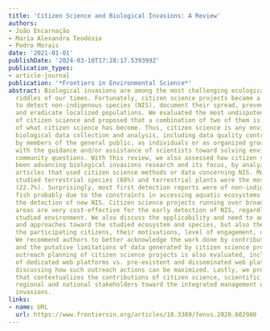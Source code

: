 ```yaml
---
title: 'Citizen Science and Biological Invasions: A Review'
authors:
- João Encarnação
- Maria Alexandra Teodósio
- Pedro Morais
date: '2021-01-01'
publishDate: '2024-03-10T17:28:17.539399Z'
publication_types:
- article-journal
publication: '*Frontiers in Environmental Science*'
abstract: Biological invasions are among the most challenging ecological and conservation
  riddles of our times. Fortunately, citizen science projects became a valuable tool
  to detect non-indigenous species (NIS), document their spread, prevent dispersion,
  and eradicate localized populations. We evaluated the most undisputed definitions
  of citizen science and proposed that a combination of two of them is a better reflection
  of what citizen science has become. Thus, citizen science is any environmental and/or
  biological data collection and analysis, including data quality control, undertaken
  by members of the general public, as individuals or as organized groups of citizens,
  with the guidance and/or assistance of scientists toward solving environmental and/or
  community questions. With this review, we also assessed how citizen science has
  been advancing biological invasions research and its focus, by analyzing 126 peer-reviewed
  articles that used citizen science methods or data concerning NIS. Most of the articles
  studied terrestrial species (68%) and terrestrial plants were the most studied group
  (22.7%). Surprisingly, most first detection reports were of non-indigenous marine
  fish probably due to the constraints in accessing aquatic ecosystems which delays
  the detection of new NIS. Citizen science projects running over broad geographical
  areas are very cost-effective for the early detection of NIS, regardless of the
  studied environment. We also discuss the applicability and need to adapt the methods
  and approaches toward the studied ecosystem and species, but also the profile of
  the participating citizens, their motivations, level of engagement, or social status.
  We recommend authors to better acknowledge the work done by contributing citizens,
  and the putative limitations of data generated by citizen science projects. The
  outreach planning of citizen science projects is also evaluated, including the use
  of dedicated web platforms vs. pre-existent and disseminated web platforms, while
  discussing how such outreach actions can be maximized. Lastly, we present a framework
  that contextualizes the contributions of citizen science, scientific research, and
  regional and national stakeholders toward the integrated management of biological
  invasions.
links:
- name: URL
  url: https://www.frontiersin.org/articles/10.3389/fenvs.2020.602980
---
```

